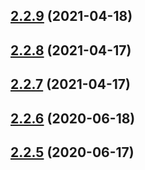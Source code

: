 ## [2.2.9](https://github.com/Magnum97/BreedablePetsMC/compare/v2.2.8...v2.2.9) (2021-04-18)



## [2.2.8](https://github.com/Magnum97/BreedablePetsMC/compare/v2.2.7...v2.2.8) (2021-04-17)



## [2.2.7](https://github.com/Magnum97/BreedablePetsMC/compare/v2.2.6...v2.2.7) (2021-04-17)



## [2.2.6](https://github.com/Magnum97/BreedablePetsMC/compare/v2.2.5...v2.2.6) (2020-06-18)



## [2.2.5](https://github.com/Magnum97/BreedablePetsMC/compare/v2.2.4...v2.2.5) (2020-06-17)



